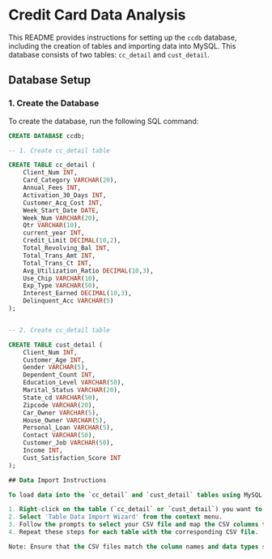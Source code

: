 # Credit Card Data Analysis

This README provides instructions for setting up the `ccdb` database, including the creation of tables and importing data into MySQL. This database consists of two tables: `cc_detail` and `cust_detail`.

## Database Setup

### 1. Create the Database

To create the database, run the following SQL command:

```sql
CREATE DATABASE ccdb;

-- 1. Create cc_detail table

CREATE TABLE cc_detail (
    Client_Num INT,
    Card_Category VARCHAR(20),
    Annual_Fees INT,
    Activation_30_Days INT,
    Customer_Acq_Cost INT,
    Week_Start_Date DATE,
    Week_Num VARCHAR(20),
    Qtr VARCHAR(10),
    current_year INT,
    Credit_Limit DECIMAL(10,2),
    Total_Revolving_Bal INT,
    Total_Trans_Amt INT,
    Total_Trans_Ct INT,
    Avg_Utilization_Ratio DECIMAL(10,3),
    Use_Chip VARCHAR(10),
    Exp_Type VARCHAR(50),
    Interest_Earned DECIMAL(10,3),
    Delinquent_Acc VARCHAR(5)
);


-- 2. Create cc_detail table

CREATE TABLE cust_detail (
    Client_Num INT,
    Customer_Age INT,
    Gender VARCHAR(5),
    Dependent_Count INT,
    Education_Level VARCHAR(50),
    Marital_Status VARCHAR(20),
    State_cd VARCHAR(50),
    Zipcode VARCHAR(20),
    Car_Owner VARCHAR(5),
    House_Owner VARCHAR(5),
    Personal_Loan VARCHAR(5),
    Contact VARCHAR(50),
    Customer_Job VARCHAR(50),
    Income INT,
    Cust_Satisfaction_Score INT
);

## Data Import Instructions

To load data into the `cc_detail` and `cust_detail` tables using MySQL Workbench, follow these steps:

1. Right-click on the table (`cc_detail` or `cust_detail`) you want to load data into.
2. Select 'Table Data Import Wizard' from the context menu.
3. Follow the prompts to select your CSV file and map the CSV columns to the table columns.
4. Repeat these steps for each table with the corresponding CSV file.

Note: Ensure that the CSV files match the column names and data types specified in the table schemas to avoid import errors.

